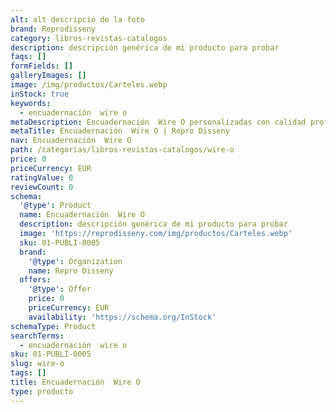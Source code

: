 ```yaml
---
alt: alt descripció de la foto
brand: Reprodisseny
category: libros-revistas-catalogos
description: descripción genérica de mi producto para probar
faqs: []
formFields: []
galleryImages: []
image: /img/productos/Carteles.webp
inStock: true
keywords:
  - encuadernación  wire o
metaDescription: Encuadernación  Wire O personalizadas con calidad profesional en Cataluña.
metaTitle: Encuadernación  Wire O | Repro Disseny
nav: Encuadernación  Wire O
path: /categorias/libros-revistas-catalogos/wire-o
price: 0
priceCurrency: EUR
ratingValue: 0
reviewCount: 0
schema:
  '@type': Product
  name: Encuadernación  Wire O
  description: descripción genérica de mi producto para probar
  image: 'https://reprodisseny.com/img/productos/Carteles.webp'
  sku: 01-PUBLI-0005
  brand:
    '@type': Organization
    name: Repro Disseny
  offers:
    '@type': Offer
    price: 0
    priceCurrency: EUR
    availability: 'https://schema.org/InStock'
schemaType: Product
searchTerms:
  - encuadernación  wire o
sku: 01-PUBLI-0005
slug: wire-o
tags: []
title: Encuadernación  Wire O
type: producto
---
```


